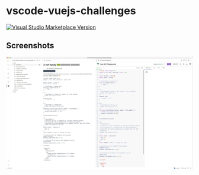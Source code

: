 # vscode-vuejs-challenges

<a href="https://marketplace.visualstudio.com/items?itemName=murong.vuejs-challenges" target="__blank"><img src="https://img.shields.io/visual-studio-marketplace/v/murong.vuejs-challenges.svg?color=eee&amp;label=VS%20Code%20Marketplace&logo=visual-studio-code" alt="Visual Studio Marketplace Version" /></a>

## Screenshots


![screenshots](./resources/screenshots.png)
